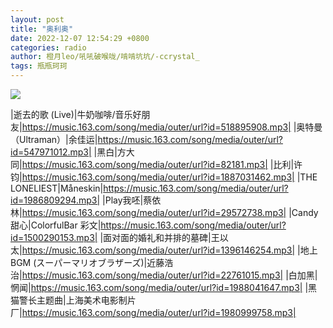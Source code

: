 ```yaml
---
layout: post
title: "奥利奥"
date: 2022-12-07 12:54:29 +0800
categories: radio
author: 橙月leo/吼吼破喉咙/啃啃坑坑/-ccrystal_
tags: 瓶瓶珂珂
---
```

![]({{site.baseurl}}/images/cover_20221207.jpg)

|逝去的歌 (Live)|牛奶咖啡/音乐好朋友|https://music.163.com/song/media/outer/url?id=518895908.mp3|
|奥特曼（Ultraman）|余佳运|https://music.163.com/song/media/outer/url?id=547971012.mp3|
|黑白|方大同|https://music.163.com/song/media/outer/url?id=82181.mp3|
|比利|许钧|https://music.163.com/song/media/outer/url?id=1887031462.mp3|
|THE LONELIEST|Måneskin|https://music.163.com/song/media/outer/url?id=1986809294.mp3|
|Play我呸|蔡依林|https://music.163.com/song/media/outer/url?id=29572738.mp3|
|Candy 甜心|ColorfulBar 彩文|https://music.163.com/song/media/outer/url?id=1500290153.mp3|
|面对面的婚礼和并排的墓碑|王以太|https://music.163.com/song/media/outer/url?id=1396146254.mp3|
|地上BGM (スーパーマリオブラザーズ)|近藤浩治|https://music.163.com/song/media/outer/url?id=22761015.mp3|
|白加黑|惘闻|https://music.163.com/song/media/outer/url?id=1988041647.mp3|
|黑猫警长主题曲|上海美术电影制片厂|https://music.163.com/song/media/outer/url?id=1980999758.mp3|

